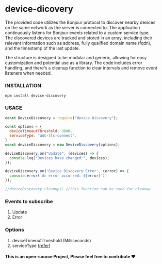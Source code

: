 # device-dicovery

The provided code utilizes the Bonjour protocol to discover nearby devices on the same network as the server is connected to. The application continuously listens for Bonjour events related to a custom service type. The discovered devices are tracked and stored in an array, including their relevant information such as address, fully qualified domain name (fqdn), and the timestamp of the last update.

The structure is designed to be modular and generic, allowing for easy customization and potential use as a library. The code includes error handling, and there's a cleanup function to clear intervals and remove event listeners when needed.


### INSTALLATION
```shell
npm install device-discovery
```

### USAGE
```javascript
const DeviceDiscovery = require("device-discovery");

const options = {
  deviceTimeoutThreshold: 3000,
  serviceType: "adb-tls-connect",
}
const deviceDiscovery = new DeviceDiscovery(options);

deviceDiscovery.on("Update", (devices) => {
  console.log("Devices have changed:", devices);
});

deviceDiscovery.on('Device Discovery Error', (error) => {
  console.error(`An error occurred: ${error}`);
});

//deviceDiscovery.cleanup() //this function can be used for cleanup
```

### Events to subscribe 

1. Update
2. Error

### Options 

1. deviceTimeoutThreshold (Milliseconds)
2. serviceType ([refer](https://www.iana.org/assignments/service-names-port-numbers/service-names-port-numbers.xhtml))

#### This is an open-source Project, Please feel free to contribute ❤️
